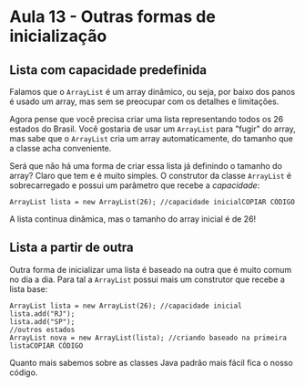 # Aula 13 - Outras formas de inicialização

## **Lista com capacidade predefinida**

Falamos que o `ArrayList` é um array dinâmico, ou seja, por baixo dos panos é usado um array, mas sem se preocupar com os detalhes e limitações.

Agora pense que você precisa criar uma lista representando todos os 26 estados do Brasil. Você gostaria de usar um `ArrayList` para "fugir" do array, mas sabe que o `ArrayList` cria um array automaticamente, do tamanho que a classe acha conveniente.

Será que não há uma forma de criar essa lista já definindo o tamanho do array? Claro que tem e é muito simples. O construtor da classe `ArrayList` é sobrecarregado e possui um parâmetro que recebe a *capacidade*:

```
ArrayList lista = new ArrayList(26); //capacidade inicialCOPIAR CÓDIGO
```

A lista continua dinâmica, mas o tamanho do array inicial é de 26!

## **Lista a partir de outra**

Outra forma de inicializar uma lista é baseado na outra que é muito comum no dia a dia. Para tal a `ArrayList` possui mais um construtor que recebe a lista base:

```
ArrayList lista = new ArrayList(26); //capacidade inicial
lista.add("RJ");
lista.add("SP");
//outros estados
ArrayList nova = new ArrayList(lista); //criando baseado na primeira listaCOPIAR CÓDIGO
```

Quanto mais sabemos sobre as classes Java padrão mais fácil fica o nosso código.